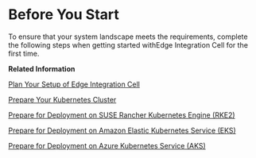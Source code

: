 <!-- loio1d116bdf637249fe94d59a37a05bb3d9 -->

# Before You Start

To ensure that your system landscape meets the requirements, complete the following steps when getting started withEdge Integration Cell for the first time.

**Related Information**  


[Plan Your Setup of Edge Integration Cell](plan-your-setup-of-edge-integration-cell-217fed1.md "Things to consider before you start setting up Edge Integration Cell.")

[Prepare Your Kubernetes Cluster](prepare-your-kubernetes-cluster-46720c5.md "Get to know the requirements for installing Edge Integration Cell on a Kubernetes cluster.")

[Prepare for Deployment on SUSE Rancher Kubernetes Engine \(RKE2\)](prepare-for-deployment-on-suse-rancher-kubernetes-engine-rke2-0359e5c.md "Before deploying your cluster on SUSE Rancher Kubernetes Engine (RKE2), perform the following tasks.")

[Prepare for Deployment on Amazon Elastic Kubernetes Service \(EKS\)](prepare-for-deployment-on-amazon-elastic-kubernetes-service-eks-6f95afa.md "Before deploying your cluster on Amazon Elastic Kubernetes Service (EKS), perform the following tasks.")

[Prepare for Deployment on Azure Kubernetes Service \(AKS\)](prepare-for-deployment-on-azure-kubernetes-service-aks-a3c3a9c.md "Before deploying your cluster on Azure Kubernetes Service (AKS), perform the following tasks.")

